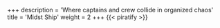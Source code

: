 +++
description = 'Where captains and crew collide in organized chaos'
title = 'Midst Ship'
weight = 2
+++
{{< piratify >}}